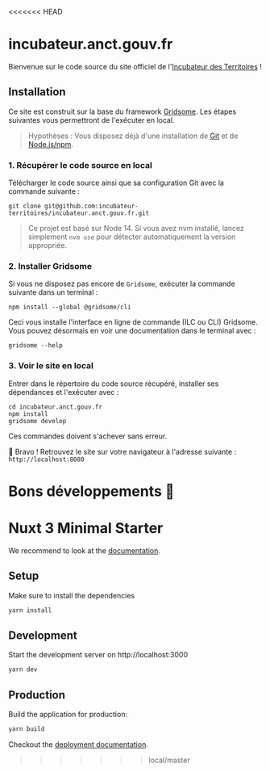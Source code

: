 <<<<<<< HEAD
# incubateur.anct.gouv.fr

Bienvenue sur le code source du site officiel de l'[Incubateur des Territoires](https://incubateur.anct.gouv.fr) !

## Installation

Ce site est construit sur la base du framework [Gridsome](https://gridsome.org).
Les étapes suivantes vous permettront de l'exécuter en local.

> Hypothèses : Vous disposez déjà d'une installation de [Git](https://git-scm.com) et de [Node.js/npm](https://nodejs.org/fr/).

### 1. Récupérer le code source en local

Télécharger le code source ainsi que sa configuration Git avec la commande suivante :

```shell
git clone git@github.com:incubateur-territoires/incubateur.anct.gouv.fr.git
```

> Ce projet est basé sur Node 14.
> Si vous avez nvm installé, lancez simplement `nvm use` pour détecter automatiquement la version appropriée.


### 2. Installer Gridsome

Si vous ne disposez pas encore de `Gridsome`, exécuter la commande suivante dans un terminal :

```shell
npm install --global @gridsome/cli
```

Ceci vous installe l'interface en ligne de commande (ILC ou CLI) Gridsome.
Vous pouvez désormais en voir une documentation dans le terminal avec :

```shell
gridsome --help
```

### 3. Voir le site en local

Entrer dans le répertoire du code source récupéré, installer ses dépendances et l'exécuter avec :

```shell
cd incubateur.anct.gouv.fr
npm install
gridsome develop
```

Ces commandes doivent s'achever sans erreur.

🎉 Bravo ! Retrouvez le site sur votre navigateur à l'adresse suivante : `http://localhost:8080`

Bons développements 🙌
=======
# Nuxt 3 Minimal Starter

We recommend to look at the [documentation](https://v3.nuxtjs.org).

## Setup

Make sure to install the dependencies

```bash
yarn install
```

## Development

Start the development server on http://localhost:3000

```bash
yarn dev
```

## Production

Build the application for production:

```bash
yarn build
```

Checkout the [deployment documentation](https://v3.nuxtjs.org/docs/deployment).
>>>>>>> local/master
